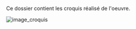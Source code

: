 Ce dossier contient les croquis réalisé de l'oeuvre.

![image_croquis](https://user-images.githubusercontent.com/98911722/154888549-a4d33c7f-a3cf-4d08-802a-4edf2d2160b1.jpg)
